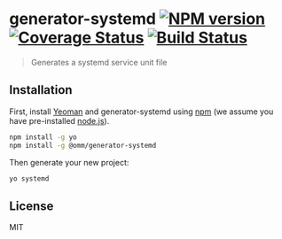 # generator-systemd [![NPM version][npm-image]][npm-url] [![Coverage Status][coveralls-image]][coveralls-url] [![Build Status][travis-image]][travis-url] 
> Generates a systemd service unit file

## Installation

First, install [Yeoman](http://yeoman.io) and generator-systemd using [npm](https://www.npmjs.com/) (we assume you have pre-installed [node.js](https://nodejs.org/)).

```bash
npm install -g yo
npm install -g @omm/generator-systemd
```

Then generate your new project:

```bash
yo systemd
```

## License
MIT

[npm-image]: https://badge.fury.io/js/%40omm%2Fgenerator-systemd.svg
[npm-url]: https://badge.fury.io/js/%40omm%2Fgenerator-systemd
[travis-image]: https://travis-ci.org/ommsolutions/generator-systemd.svg?branch=master
[travis-url]: https://travis-ci.org/ommsolutions/generator-systemd
[coveralls-image]:https://coveralls.io/repos/github/ommsolutions/generator-systemd/badge.svg?branch=master
[coveralls-url]: https://coveralls.io/github/ommsolutions/generator-systemd?branch=master
